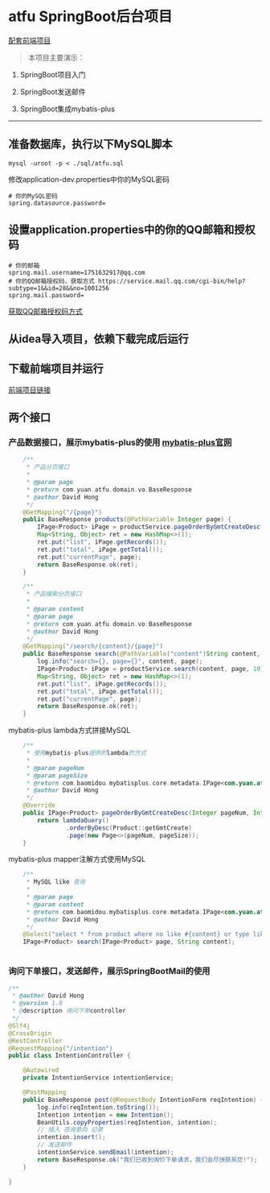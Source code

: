 # atfu SpringBoot后台项目
[配套前端项目](https://github.com/HYUANT/atfu-web)

> 本项目主要演示：

1. SpringBoot项目入门

2. SpringBoot发送邮件

3. SpringBoot集成mybatis-plus

--------

## 准备数据库，执行以下MySQL脚本
```
mysql -uroot -p < ./sql/atfu.sql
```
修改application-dev.properties中你的MySQL密码
```properties
# 你的MySQL密码
spring.datasource.password=
```

## 设置application.properties中的你的QQ邮箱和授权码
```properties
# 你的邮箱
spring.mail.username=1751632917@qq.com
# 你的QQ邮箱授权码，获取方式 https://service.mail.qq.com/cgi-bin/help?subtype=1&&id=28&&no=1001256
spring.mail.password=
```
[获取QQ邮箱授权码方式](https://service.mail.qq.com/cgi-bin/help?subtype=1&&id=28&&no=1001256)

## 从idea导入项目，依赖下载完成后运行

## 下载前端项目并运行
[前端项目链接](https://github.com/HYUANT/atfu-web)

## 两个接口
### 产品数据接口，展示mybatis-plus的使用 [mybatis-plus官网](https://mp.baomidou.com/)
```java
    /**
     * 产品分页接口
     * 
     * @param page
     * @return com.yuan.atfu.domain.vo.BaseResponse
     * @author David Hong
     */
    @GetMapping("/{page}")
    public BaseResponse products(@PathVariable Integer page) {
        IPage<Product> iPage = productService.pageOrderByGmtCreateDesc(page, 10);
        Map<String, Object> ret = new HashMap<>(1);
        ret.put("list", iPage.getRecords());
        ret.put("total", iPage.getTotal());
        ret.put("currentPage", page);
        return BaseResponse.ok(ret);
    }

    /**
     * 产品搜索分页接口
     * 
     * @param content
     * @param page
     * @return com.yuan.atfu.domain.vo.BaseResponse
     * @author David Hong
     */
    @GetMapping("/search/{content}/{page}")
    public BaseResponse search(@PathVariable("content")String content, @PathVariable("page")Integer page) {
        log.info("search={}, page={}", content, page);
        IPage<Product> iPage = productService.search(content, page, 10);
        Map<String, Object> ret = new HashMap<>(1);
        ret.put("list", iPage.getRecords());
        ret.put("total", iPage.getTotal());
        ret.put("currentPage", page);
        return BaseResponse.ok(ret);
    }
```
mybatis-plus lambda方式拼接MySQL
```java
    /**
     * 使用mybatis-plus提供的lambda的方式
     *
     * @param pageNum
     * @param pageSize
     * @return com.baomidou.mybatisplus.core.metadata.IPage<com.yuan.atfu.domain.entity.Product>
     * @author David Hong
     */
    @Override
    public IPage<Product> pageOrderByGmtCreateDesc(Integer pageNum, Integer pageSize) {
        return lambdaQuery()
                .orderByDesc(Product::getGmtCreate)
                .page(new Page<>(pageNum, pageSize));
    }
```
mybatis-plus mapper注解方式使用MySQL
```java
    /**
     * MySQL like 查询
     *
     * @param page
     * @param content
     * @return com.baomidou.mybatisplus.core.metadata.IPage<com.yuan.atfu.domain.entity.Product>
     * @author David Hong
     */
    @Select("select * from product where no like #{content} or type like #{content} or brand like #{content} or package_type like #{content} order by gmt_create desc")
    IPage<Product> search(IPage<Product> page, String content);
```
![]()

### 询问下单接口，发送邮件，展示SpringBootMail的使用
```java
/**
 * @author David Hong
 * @version 1.0
 * @description 询问下单controller
 */
@Slf4j
@CrossOrigin
@RestController
@RequestMapping("/intention")
public class IntentionController {

    @Autowired
    private IntentionService intentionService;

    @PostMapping
    public BaseResponse post(@RequestBody IntentionForm reqIntention) {
        log.info(reqIntention.toString());
        Intention intention = new Intention();
        BeanUtils.copyProperties(reqIntention, intention);
        // 插入 咨询意向 记录
        intention.insert();
        // 发送邮件
        intentionService.sendEmail(intention);
        return BaseResponse.ok("我们已收到询价下单请求，我们会尽快联系您!");
    }

}
```
![]()

